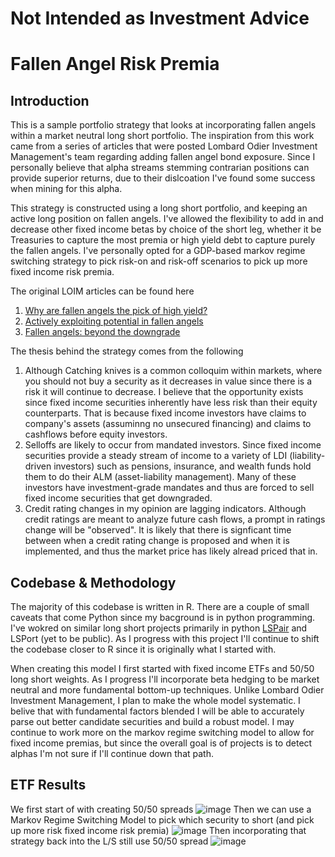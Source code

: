 # Not Intended as Investment Advice
# Fallen Angel Risk Premia

## Introduction 
This is a sample portfolio strategy that looks at incorporating fallen angels within a market neutral long short portfolio. The inspiration from this work came from a series of articles that were posted Lombard Odier Investment Management's team regarding adding fallen angel bond exposure. Since I personally believe that alpha streams stemming contrarian positions can provide superior returns, due to their dislcoation I've found some success when mining for this alpha. 

This strategy is constructed using a long short portfolio, and keeping an active long position on fallen angels. I've allowed the flexibility to add in and decrease other fixed income betas by choice of the short leg, whether it be Treasuries to capture the most premia or high yield debt to capture purely the fallen angels. I've personally opted for a GDP-based markov regime switching strategy to pick risk-on and risk-off scenarios to pick up more fixed income risk premia. 

The original LOIM articles can be found here
1. [Why are fallen angels the pick of high yield?](https://am.lombardodier.com/gb/en/contents/news/investment-viewpoints/2023/may/1882-NA-PROD-NA-high-yield.html)
2. [Actively exploiting potential in fallen angels](https://am.lombardodier.com/contents/news/investment-viewpoints/2023/may/1882-NA-PROD-NA-exploiting-pot.html)
3. [Fallen angels: beyond the downgrade](https://am.lombardodier.com/contents/news/investment-viewpoints/2023/april/1882-NA-PROD-NA-beyond-downgrade.html)

The thesis behind the strategy comes from the following
1. Although Catching knives is a common colloquim within markets, where you should not buy a security as it decreases in value since there is a risk it will continue to decrease. I believe that the opportunity exists since fixed income securities inherently have less risk than their equity counterparts. That is because fixed income investors have claims to company's assets (assuminng no unsecured financing) and claims to cashflows before equity investors.
2. Selloffs are likely to occur from mandated investors. Since fixed income securities provide a steady stream of income to a variety of LDI (liability-driven investors) such as pensions, insurance, and wealth funds hold them to do their ALM (asset-liability management). Many of these investors have investment-grade mandates and thus are forced to sell fixed income securities that get downgraded.
3. Credit rating changes in my opinion are lagging indicators. Although credit ratings are meant to analyze future cash flows, a prompt in ratings change will be "observed". It is likely that there is signficant time between when a credit rating change is proposed and when it is implemented, and thus the market price has likely alread priced that in.

## Codebase & Methodology
The majority of this codebase is written in R. There are a couple of small caveats that come Python since my bacground is in python programming. I've wokred on similar long short projects primarily in python [LSPair](https://github.com/diegodalvarez/LSPair) and LSPort (yet to be public). As I progress with this project I'll continue to shift the codebase closer to R since it is originally what I started with. 

When creating this model I first started with fixed income ETFs and 50/50 long short weights. As I progress I'll incorporate beta hedging to be market neutral and more fundamental bottom-up techniques. Unlike Lombard Odier Investment Management, I plan to make the whole model systematic. I belive that with fundamental factors blended I will be able to accurately parse out better candidate securities and build a robust model. I may continue to work more on the markov regime switching model to allow for fixed income premias, but since the overall goal is of projects is to detect alphas I'm not sure if I'll continue down that path.

## ETF Results
We first start of with creating 50/50 spreads
![image](https://github.com/diegodalvarez/FallenAngelRiskPremia/assets/48641554/8caa85db-3048-4c51-8180-cda63e55f8ca)
Then we can use a Markov Regime Switching Model to pick which security to short (and pick up more risk fixed income risk premia)
![image](https://github.com/diegodalvarez/FallenAngelRiskPremia/assets/48641554/c6df9d46-6eea-4ce6-8266-6272f91baf05)
Then incorporating that strategy back into the L/S still use 50/50 spread
![image](https://github.com/diegodalvarez/FallenAngelRiskPremia/assets/48641554/dafab123-0a6b-451a-95fa-8d8279882e73)
